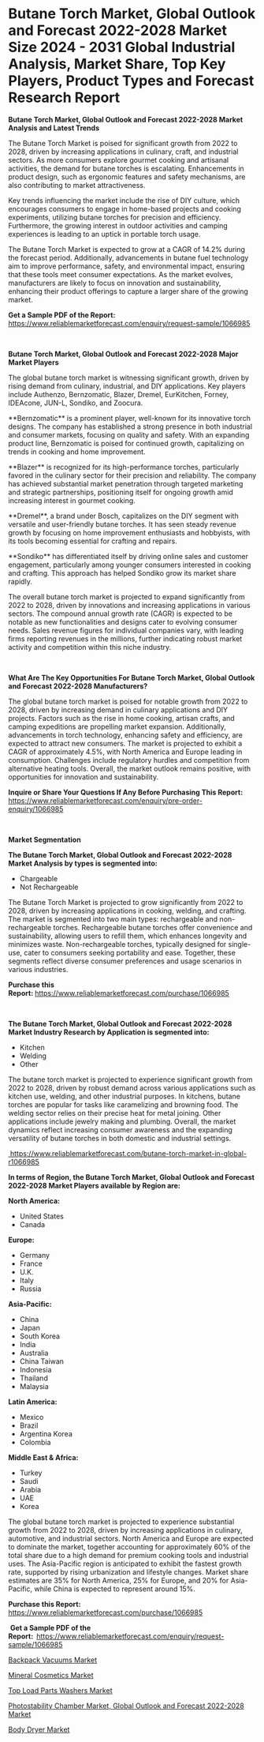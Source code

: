 <p><h1>Butane Torch Market, Global Outlook and Forecast 2022-2028 Market Size 2024 - 2031 Global Industrial Analysis, Market Share, Top Key Players, Product Types and Forecast Research Report</h1></p><p><strong>Butane Torch Market, Global Outlook and Forecast 2022-2028 Market Analysis and Latest Trends</strong></p>
<p><p>The Butane Torch Market is poised for significant growth from 2022 to 2028, driven by increasing applications in culinary, craft, and industrial sectors. As more consumers explore gourmet cooking and artisanal activities, the demand for butane torches is escalating. Enhancements in product design, such as ergonomic features and safety mechanisms, are also contributing to market attractiveness.</p><p>Key trends influencing the market include the rise of DIY culture, which encourages consumers to engage in home-based projects and cooking experiments, utilizing butane torches for precision and efficiency. Furthermore, the growing interest in outdoor activities and camping experiences is leading to an uptick in portable torch usage. </p><p>The Butane Torch Market is expected to grow at a CAGR of 14.2% during the forecast period. Additionally, advancements in butane fuel technology aim to improve performance, safety, and environmental impact, ensuring that these tools meet consumer expectations. As the market evolves, manufacturers are likely to focus on innovation and sustainability, enhancing their product offerings to capture a larger share of the growing market.</p></p>
<p><strong>Get a Sample PDF of the Report:&nbsp;</strong> <a href="https://www.reliablemarketforecast.com/enquiry/request-sample/1066985?utm_campaign=1108&utm_medium=2&utm_source=Github&utm_content=ia&utm_term=04122024&utm_id=butane-torch-market-global-outlook-and-forecast-2022-2028">https://www.reliablemarketforecast.com/enquiry/request-sample/1066985</a></p>
<p>&nbsp;</p>
<p><strong>Butane Torch Market, Global Outlook and Forecast 2022-2028 Major Market Players</strong></p>
<p><p>The global butane torch market is witnessing significant growth, driven by rising demand from culinary, industrial, and DIY applications. Key players include Authenzo, Bernzomatic, Blazer, Dremel, EurKitchen, Forney, IDEAcone, JUN-L, Sondiko, and Zoocura.</p><p>**Bernzomatic** is a prominent player, well-known for its innovative torch designs. The company has established a strong presence in both industrial and consumer markets, focusing on quality and safety. With an expanding product line, Bernzomatic is poised for continued growth, capitalizing on trends in cooking and home improvement.</p><p>**Blazer** is recognized for its high-performance torches, particularly favored in the culinary sector for their precision and reliability. The company has achieved substantial market penetration through targeted marketing and strategic partnerships, positioning itself for ongoing growth amid increasing interest in gourmet cooking.</p><p>**Dremel**, a brand under Bosch, capitalizes on the DIY segment with versatile and user-friendly butane torches. It has seen steady revenue growth by focusing on home improvement enthusiasts and hobbyists, with its tools becoming essential for crafting and repairs.</p><p>**Sondiko** has differentiated itself by driving online sales and customer engagement, particularly among younger consumers interested in cooking and crafting. This approach has helped Sondiko grow its market share rapidly.</p><p>The overall butane torch market is projected to expand significantly from 2022 to 2028, driven by innovations and increasing applications in various sectors. The compound annual growth rate (CAGR) is expected to be notable as new functionalities and designs cater to evolving consumer needs. Sales revenue figures for individual companies vary, with leading firms reporting revenues in the millions, further indicating robust market activity and competition within this niche industry.</p></p>
<p>&nbsp;</p>
<p><strong>What Are The Key Opportunities For Butane Torch Market, Global Outlook and Forecast 2022-2028 Manufacturers?</strong></p>
<p><p>The global butane torch market is poised for notable growth from 2022 to 2028, driven by increasing demand in culinary applications and DIY projects. Factors such as the rise in home cooking, artisan crafts, and camping expeditions are propelling market expansion. Additionally, advancements in torch technology, enhancing safety and efficiency, are expected to attract new consumers. The market is projected to exhibit a CAGR of approximately 4.5%, with North America and Europe leading in consumption. Challenges include regulatory hurdles and competition from alternative heating tools. Overall, the market outlook remains positive, with opportunities for innovation and sustainability.</p></p>
<p><strong>Inquire or Share Your Questions If Any Before Purchasing This Report:</strong> <a href="https://www.reliablemarketforecast.com/enquiry/pre-order-enquiry/1066985?utm_campaign=1108&utm_medium=2&utm_source=Github&utm_content=ia&utm_term=04122024&utm_id=butane-torch-market-global-outlook-and-forecast-2022-2028">https://www.reliablemarketforecast.com/enquiry/pre-order-enquiry/1066985</a></p>
<p>&nbsp;</p>
<p><strong>Market Segmentation</strong></p>
<p><strong>The Butane Torch Market, Global Outlook and Forecast 2022-2028 Market Analysis by types is segmented into:</strong></p>
<p><ul><li>Chargeable</li><li>Not Rechargeable</li></ul></p>
<p><p>The Butane Torch Market is projected to grow significantly from 2022 to 2028, driven by increasing applications in cooking, welding, and crafting. The market is segmented into two main types: rechargeable and non-rechargeable torches. Rechargeable butane torches offer convenience and sustainability, allowing users to refill them, which enhances longevity and minimizes waste. Non-rechargeable torches, typically designed for single-use, cater to consumers seeking portability and ease. Together, these segments reflect diverse consumer preferences and usage scenarios in various industries.</p></p>
<p><strong>Purchase this Report:&nbsp;</strong><a href="https://www.reliablemarketforecast.com/purchase/1066985?utm_campaign=1108&utm_medium=2&utm_source=Github&utm_content=ia&utm_term=04122024&utm_id=butane-torch-market-global-outlook-and-forecast-2022-2028">https://www.reliablemarketforecast.com/purchase/1066985</a></p>
<p>&nbsp;</p>
<p><strong>The Butane Torch Market, Global Outlook and Forecast 2022-2028 Market Industry Research by Application is segmented into:</strong></p>
<p><ul><li>Kitchen</li><li>Welding</li><li>Other</li></ul></p>
<p><p>The butane torch market is projected to experience significant growth from 2022 to 2028, driven by robust demand across various applications such as kitchen use, welding, and other industrial purposes. In kitchens, butane torches are popular for tasks like caramelizing and browning food. The welding sector relies on their precise heat for metal joining. Other applications include jewelry making and plumbing. Overall, the market dynamics reflect increasing consumer awareness and the expanding versatility of butane torches in both domestic and industrial settings.</p></p>
<p><a href="https://www.reliablemarketforecast.com/butane-torch-market-in-global-r1066985?utm_campaign=1108&utm_medium=2&utm_source=Github&utm_content=ia&utm_term=04122024&utm_id=butane-torch-market-global-outlook-and-forecast-2022-2028">&nbsp;https://www.reliablemarketforecast.com/butane-torch-market-in-global-r1066985</a></p>
<p><strong>In terms of Region, the Butane Torch Market, Global Outlook and Forecast 2022-2028 Market Players available by Region are:</strong></p>
<p>
    <p> <strong> North America: </strong>
        <ul>
            <li>United States</li>
            <li>Canada</li>
        </ul>
        </p> 
    <p> <strong> Europe: </strong>
        <ul>
            <li>Germany</li>
            <li>France</li>
            <li>U.K.</li>
            <li>Italy</li>
            <li>Russia</li>
        </ul>
        </p> 
    <p> <strong> Asia-Pacific: </strong>
        <ul>
            <li>China</li>
            <li>Japan</li>
            <li>South Korea</li>
            <li>India</li>
            <li>Australia</li>
            <li>China Taiwan</li>
            <li>Indonesia</li>
            <li>Thailand</li>
            <li>Malaysia</li>
        </ul>
        </p> 
    <p> <strong> Latin America: </strong>
        <ul>
            <li>Mexico</li>
            <li>Brazil</li>
            <li>Argentina Korea</li>
            <li>Colombia</li>
        </ul>
        </p> 
    <p> <strong> Middle East & Africa: </strong>
        <ul>
            <li>Turkey</li>
            <li>Saudi</li>
            <li>Arabia</li>
            <li>UAE</li>
            <li>Korea</li>
        </ul>
    </p>
    </p>
<p><p>The global butane torch market is projected to experience substantial growth from 2022 to 2028, driven by increasing applications in culinary, automotive, and industrial sectors. North America and Europe are expected to dominate the market, together accounting for approximately 60% of the total share due to a high demand for premium cooking tools and industrial uses. The Asia-Pacific region is anticipated to exhibit the fastest growth rate, supported by rising urbanization and lifestyle changes. Market share estimates are 35% for North America, 25% for Europe, and 20% for Asia-Pacific, while China is expected to represent around 15%.</p></p>
<p><strong>Purchase this Report: </strong><a href="https://www.reliablemarketforecast.com/purchase/1066985?utm_campaign=1108&utm_medium=2&utm_source=Github&utm_content=ia&utm_term=04122024&utm_id=butane-torch-market-global-outlook-and-forecast-2022-2028">https://www.reliablemarketforecast.com/purchase/1066985</a></p>
<p>&nbsp;<strong>Get a Sample PDF of the Report:&nbsp;&nbsp;</strong><a href="https://www.reliablemarketforecast.com/enquiry/request-sample/1066985?utm_campaign=1108&utm_medium=2&utm_source=Github&utm_content=ia&utm_term=04122024&utm_id=butane-torch-market-global-outlook-and-forecast-2022-2028">https://www.reliablemarketforecast.com/enquiry/request-sample/1066985</a></p>
<p><strong></strong></p>
<p><p><a href="https://www.linkedin.com/pulse/backpack-vacuums-market-size-projected-grow-cagr-41-from-2024-w7cac?utm_campaign=1108&utm_medium=2&utm_source=Github&utm_content=ia&utm_term=04122024&utm_id=butane-torch-market-global-outlook-and-forecast-2022-2028">Backpack Vacuums Market</a></p><p><a href="https://issuu.com/reportprime-2/docs/mineral-cosmetics-market-size-2030.pptx?utm_campaign=1108&utm_medium=2&utm_source=Github&utm_content=ia&utm_term=04122024&utm_id=butane-torch-market-global-outlook-and-forecast-2022-2028">Mineral Cosmetics Market</a></p><p><a href="https://www.linkedin.com/pulse/insights-top-load-parts-washers-market-players-size-geographical-6fkec?utm_campaign=1108&utm_medium=2&utm_source=Github&utm_content=ia&utm_term=04122024&utm_id=butane-torch-market-global-outlook-and-forecast-2022-2028">Top Load Parts Washers Market</a></p><p><a href="https://github.com/CliffMedina6/Market-Research-Report-List-7/blob/main/photostability-chamber-market-global-outlook-and-forecast-2022-2028-market.md?utm_campaign=1108&utm_medium=2&utm_source=Github&utm_content=ia&utm_term=04122024&utm_id=butane-torch-market-global-outlook-and-forecast-2022-2028">Photostability Chamber Market, Global Outlook and Forecast 2022-2028 Market</a></p><p><a href="https://issuu.com/reportprime-2/docs/body-dryer-market-size-2030.pptx?utm_campaign=1108&utm_medium=2&utm_source=Github&utm_content=ia&utm_term=04122024&utm_id=butane-torch-market-global-outlook-and-forecast-2022-2028">Body Dryer Market</a></p></p>